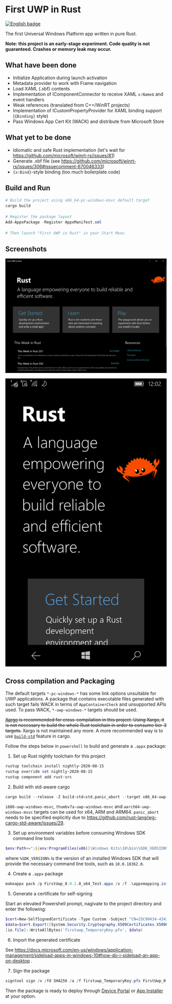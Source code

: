 # First UWP in Rust
<a href='https://www.microsoft.com/store/apps/9PKF8HP44J2H?cid=storebadge&ocid=badge'><img src='https://developer.microsoft.com/en-us/store/badges/images/English_get-it-from-MS.png' alt='English badge' style='width: 284px; height: 104px;'/></a>

The first Universal Windows Platform app written in pure Rust.

**Note: this project is an early-stage experiment. Code quality is not guaranteed. Crashes or memory leak may occur.**

## What have been done
- Initialize Application during launch activation
- Metadata provider to work with Frame navigation
- Load XAML (.xbf) contents
- Implementation of IComponentConnector to receive XAML `x:Name`s and event handlers
- Weak references (translated from C++/WinRT projects)
- Implementation of ICustomPropertyProvider for XAML binding support (`{Binding}` style)
- Pass Windows App Cert Kit (WACK) and distribute from Microsoft Store

## What yet to be done
- Idiomatic and safe Rust implementation (let's wait for https://github.com/microsoft/winrt-rs/issues/81)
- Generate .xbf file (see https://github.com/microsoft/winrt-rs/issues/306#issuecomment-670046333)
- `{x:Bind}`-style binding (too much boilerplate code)

## Build and Run
```powershell
# Build the project using x86_64-pc-windows-msvc default target
cargo build

# Register the package layout
Add-AppxPackage -Register AppxManifest.xml

# Then launch "First UWP in Rust" in your Start Menu
```

## Screenshots
![MainPage on PC](images/PC-MainPage.png?raw=true)

![MainPage on Windows Phone (portrait)](images/WP-MainPage-Portrait.png?raw=true)

## Cross compilation and Packaging
The default targets `*-pc-windows-*` has some link options unsuitable for UWP applications. A package that contains executable files generated with such target fails WACK in terms of `AppContainerCheck` and unsupported APIs used. To pass WACK, `*-uwp-windows-*` targets should be used.

<del>[Xargo](https://github.com/japaric/xargo) is recommended for cross-compilation in this project. Using Xargo, it is not necessary to build the whole Rust toolchain in order to consume tier-3 targets.</del> Xargo is not maintained any more. A more recommended way is to use [`build-std`](https://doc.rust-lang.org/cargo/reference/unstable.html#build-std) feature in cargo.

Follow the steps below in `powershell` to build and generate a `.appx` package:
1. Set up Rust nightly toolchain for this project
```powershell
rustup toolchain install nightly-2020-08-15
rustup override set nightly-2020-08-15
rustup component add rust-src
```
2. Build with std-aware cargo
```powershell
cargo build --release -Z build-std=std,panic_abort --target x86_64-uwp-windows-msvc
```
`i686-uwp-windows-msvc`, `thumbv7a-uwp-windows-msvc` and `aarch64-uwp-windows-msvc` targets can be used for x64, ARM and ARM64. `panic_abort` needs to be specified explicitly due to https://github.com/rust-lang/wg-cargo-std-aware/issues/29.

3. Set up environment variables before consuming Windows SDK command line tools
```powershell
$env:Path+=";${env:ProgramFiles(x86)}\Windows Kits\10\bin\%SDK_VERSION%\x64"
```
where `%SDK_VERSION%` is the version of an installed Windows SDK that will provide the necessary command line tools, such as `10.0.18362.0`.

4. Create a `.appx` package
```powershell
makeappx pack /p FirstUwp_0.0.1.0_x64_Test.appx /v /f .\appxmapping.ini
```
5. Generate a certificate for self-signing

Start an elevated Powershell prompt, nagivate to the project directory and enter the following:
```powershell
$cert=New-SelfSignedCertificate -Type Custom -Subject "CN=25C90434-4343-4A2A-BB16-CF3209256BD3" -KeyUsage DigitalSignature -FriendlyName "firstuwpcert" -TextExtension @("2.5.29.37={text}1.3.6.1.5.5.7.3.3", "2.5.29.19={text}")
$data=$cert.Export([System.Security.Cryptography.X509Certificates.X509ContentType]::Pfx)
[io.file]::WriteAllBytes('firstuwp_TemporaryKey.pfx', $data)
```
6. Import the generated certificate

See https://docs.microsoft.com/en-us/windows/application-management/sideload-apps-in-windows-10#how-do-i-sideload-an-app-on-desktop .

7. Sign the package
```powershell
signtool sign /v /fd SHA256 /a /f firstuwp_TemporaryKey.pfx FirstUwp_0.0.1.0_x64_Test.appx
```

Then the package is ready to deploy through [Device Portal](https://docs.microsoft.com/en-us/windows/uwp/debug-test-perf/device-portal) or [App Installer](https://docs.microsoft.com/en-us/windows/msix/app-installer/app-installer-root) at your option.
